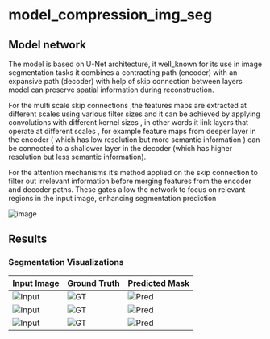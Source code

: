 # model_compression_img_seg

## Model network

The model is based on U-Net architecture, it well_known for its use in image segmentation tasks it combines a contracting path (encoder) with an expansive path (decoder) with help of skip
connection between layers model can preserve spatial information during reconstruction.

For the multi scale skip connections ,the features maps are extracted at different scales using
various filter sizes and it can be achieved by applying convolutions with different kernel sizes ,
in other words it link layers that operate at different scales , for example feature maps from
deeper layer in the encoder ( which has low resolution but more semantic information ) can be
connected to a shallower layer in the decoder (which has higher resolution but less semantic
information).

For the attention mechanisms it’s method applied on the skip connection to filter out irrelevant
information before merging features from the encoder and decoder paths. These gates allow the
network to focus on relevant regions in the input image, enhancing segmentation prediction


![image](https://github.com/user-attachments/assets/0b764940-3a63-4515-a9fa-e15b3963a79d)


## Results 

### Segmentation Visualizations

| Input Image          | Ground Truth         | Predicted Mask       |
|----------------------|----------------------|----------------------|
| ![Input](images/segmentation_example1_input.png) | ![GT](images/segmentation_example1_gt.png) | ![Pred](images/segmentation_example1_pred.png) |
| ![Input](images/segmentation_example2_input.png) | ![GT](images/segmentation_example2_gt.png) | ![Pred](images/segmentation_example2_pred.png) |
| ![Input](images/segmentation_example3_input.png) | ![GT](images/segmentation_example3_gt.png) | ![Pred](images/segmentation_example3_pred.png) |
